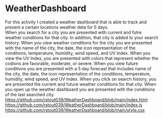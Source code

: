 # WeatherDashboard
For this activity I created a weather dashboard that is able to track and present a certain locations weather data for 5 days. <br>
When you search for a city you are presented with current and futre weather conditions for that city.
In addition, that city is added to your search history.
When you view weather conditions for the city you are presented with the name of the city, the date, the icon representation of the conditions, temperature, humidity, wind speed, and UV Index.
When you view the UV Index, you are presented with colors that represent whether the codions are favorable, moderate, or severe.
When you view future conditions you are presented with a 5 day forecast that includes name of the city, the date, the icon representation of the conditions, temperature, humidity, wind speed, and UV Index.
When you click on search history, you are presented the current and future weather conditions for that city.
When you open up the weather dashboard you are presented with the conditions of the last searched city.
https://github.com/rstout039/WeatherDashboard/blob/main/index.html <br>
https://github.com/rstout039/WeatherDashboard/blob/main/index.js <br>
https://github.com/rstout039/WeatherDashboard/blob/main/style.css
